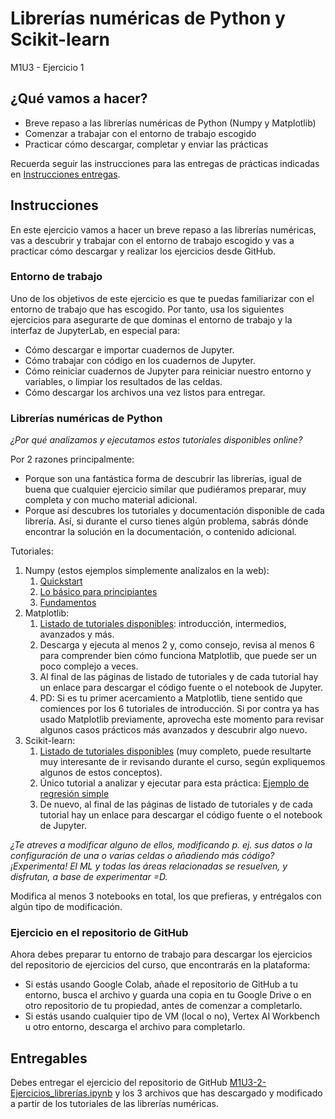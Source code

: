 # Librerías numéricas de Python y Scikit-learn
M1U3 - Ejercicio 1

## ¿Qué vamos a hacer?
- Breve repaso a las librerías numéricas de Python (Numpy y Matplotlib)
- Comenzar a trabajar con el entorno de trabajo escogido
- Practicar cómo descargar, completar y enviar las prácticas

Recuerda seguir las instrucciones para las entregas de prácticas indicadas en [Instrucciones entregas](https://github.com/Tokio-School/Machine-Learning/blob/main/Instrucciones%20entregas.md).

## Instrucciones

En este ejercicio vamos a hacer un breve repaso a las librerías numéricas, vas a descubrir y trabajar con el entorno de trabajo escogido y vas a practicar cómo descargar y realizar los ejercicios desde GitHub.

### Entorno de trabajo

Uno de los objetivos de este ejercicio es que te puedas familiarizar con el entorno de trabajo que has escogido. Por tanto, usa los siguientes ejercicios para asegurarte de que dominas el entorno de trabajo y la interfaz de JupyterLab, en especial para:
- Cómo descargar e importar cuadernos de Jupyter.
- Cómo trabajar con código en los cuadernos de Jupyter.
- Cómo reiniciar cuadernos de Jupyter para reiniciar nuestro entorno y variables, o limpiar los resultados de las celdas.
- Cómo descargar los archivos una vez listos para entregar.

### Librerías numéricas de Python

*¿Por qué analizamos y ejecutamos estos tutoriales disponibles online?*

Por 2 razones principalmente:
- Porque son una fantástica forma de descubrir las librerías, igual de buena que cualquier ejercicio similar que pudiéramos preparar, muy completa y con mucho material adicional.
- Porque así descubres los tutoriales y documentación disponible de cada librería. Así, si durante el curso tienes algún problema, sabrás dónde encontrar la solución en la documentación, o contenido adicional.

Tutoriales:
1. Numpy (estos ejemplos simplemente analízalos en la web):
    1. [Quickstart](https://numpy.org/devdocs/user/quickstart.html) 
    1. [Lo básico para principiantes](https://numpy.org/devdocs/user/absolute_beginners.html)
    1. [Fundamentos](https://numpy.org/devdocs/user/basics.html)
1. Matplotlib:
    1. [Listado de tutoriales disponibles](https://matplotlib.org/stable/tutorials/index.html): introducción, intermedios, avanzados y más.
    1. Descarga y ejecuta al menos 2 y, como consejo, revisa al menos 6 para comprender bien cómo funciona Matplotlib, que puede ser un poco complejo a veces.
    1. Al final de las páginas de listado de tutoriales y de cada tutorial hay un enlace para descargar el código fuente o el notebook de Jupyter.
    1. PD: Si es tu primer acercamiento a Matplotlib, tiene sentido que comiences por los 6 tutoriales de introducción. Si por contra ya has usado Matplotlib previamente, aprovecha este momento para revisar algunos casos prácticos más avanzados y descubrir algo nuevo.
1. Scikit-learn:
    1. [Listado de tutoriales disponibles](https://scikit-learn.org/stable/auto_examples/index.html) (muy completo, puede resultarte muy interesante de ir revisando durante el curso, según expliquemos algunos de estos conceptos).
    1. Único tutorial a analizar y ejecutar para esta práctica: [Ejemplo de regresión simple](https://scikit-learn.org/stable/auto_examples/linear_model/plot_ols.html)
    1. De nuevo, al final de las páginas de listado de tutoriales y de cada tutorial hay un enlace para descargar el código fuente o el notebook de Jupyter.

*¿Te atreves a modificar alguno de ellos, modificando p. ej. sus datos o la configuración de una o varias celdas o añadiendo más código? ¡Experimenta! El ML y todas las áreas relacionadas se resuelven, y disfrutan, a base de experimentar =D.*

Modifica al menos 3 notebooks en total, los que prefieras, y entrégalos con algún tipo de modificación.

### Ejercicio en el repositorio de GitHub

Ahora debes preparar tu entorno de trabajo para descargar los ejercicios del repositorio de ejercicios del curso, que encontrarás en la plataforma:
- Si estás usando Google Colab, añade el repositorio de GitHub a tu entorno, busca el archivo y guarda una copia en tu Google Drive o en otro repositorio de tu propiedad, antes de comenzar a completarlo.
- Si estás usando cualquier tipo de VM (local o no), Vertex AI Workbench u otro entorno, descarga el archivo para completarlo.

## Entregables

Debes entregar el ejercicio del repositorio de GitHub [M1U3-2-Ejercicios_librerías.ipynb](https://github.com/Tokio-School/Machine-Learning/blob/main/M01-Introducci%C3%B3n_al_Machine_Learning/M1U3-Librer%C3%ADas_num%C3%A9ricas_de_Python_y_Scikit-learn/M1U3-2-Ejercicios_librer%C3%ADas.ipynb) y los 3 archivos que has descargado y modificado a partir de los tutoriales de las librerías numéricas.